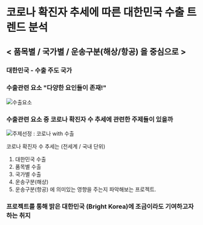 # 코로나 확진자 추세에 따른 대한민국 수출 트렌드 분석
## < 품목별 / 국가별 / 운송구분(해상/항공) 을 중심으로 >

### 대한민국 - 수출 주도 국가

### 수출관련 요소 "다양한 요인들이 존재!"
![수출요소](https://github.com/dykim04/Korea-Trade-Analysis/blob/main/%EA%B0%9C%EC%9A%941.PNG)

### 수출관련 요소 중 코로나 확진자 수 추세에 관련한 주제들이 있을까
![주제선정 : 코로나 with 수출](https://github.com/dykim04/Korea-Trade-Analysis/blob/main/%EA%B0%9C%EC%9A%942.PNG)

코로나 확진자 수 추세는 (전세계 / 국내 단위)
1. 대한민국 수출
2. 품목별 수출
3. 국가별 수출
4. 운송구분(해상)
5. 운송구분(항공)
에 의미있는 영향을 주는지 파악해보는 프로젝트.

### 프로젝트를 통해 밝은 대한민국 (Bright Korea)에 조금이라도 기여하고자 하는 취지
